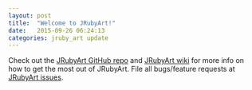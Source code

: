 ```yaml
---
layout: post
title:  "Welcome to JRubyArt!"
date:   2015-09-26 06:24:13
categories: jruby_art update
---
```


Check out the [JRubyArt GitHub repo][repo] and [JRubyArt wiki][wiki] for more info on how to get the most out of JRubyArt. File all bugs/feature requests at [JRubyArt issues][issues].

[repo]: https://github.com/ruby-processing/JRubyArt
[issues]: https://github.com/ruby-processing/JRubyArt/issues
[wiki]: https://github.com/ruby-processing/JRubyArt/wiki
